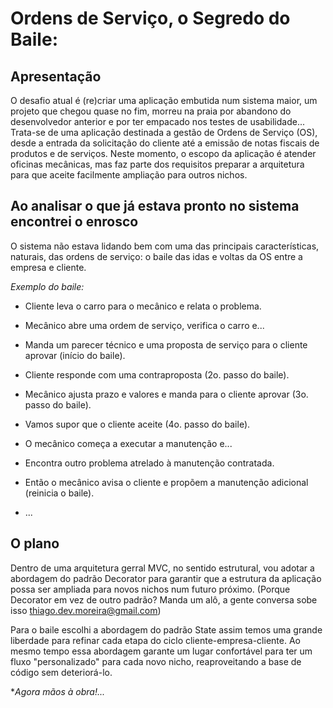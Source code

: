 # Ordens de Serviço, o Segredo do Baile:

## Apresentação

O desafio atual é (re)criar uma aplicação embutida num sistema maior, um projeto que chegou quase no fim, morreu na praia por abandono do desenvolvedor anterior e por ter empacado nos testes de usabilidade...
Trata-se de uma aplicação destinada a gestão de Ordens de Serviço (OS), desde a entrada da solicitação do cliente até a emissão de notas fiscais de produtos e de serviços.
Neste momento, o escopo da aplicação é atender oficinas mecânicas, mas faz parte dos requisitos preparar a arquitetura para que aceite facilmente ampliação para outros nichos.

## Ao analisar o que já estava pronto no sistema encontrei o enrosco

O sistema não estava lidando bem com uma das principais características, naturais, das ordens de serviço: o baile das idas e voltas da OS entre a empresa e cliente.

*Exemplo do baile:*

* Cliente leva o carro para o mecânico e relata o problema.

* Mecânico abre uma ordem de serviço, verifica o carro e...

* Manda um parecer técnico e uma proposta de serviço para o cliente aprovar (início do baile).

* Cliente responde com uma contraproposta (2o. passo do baile).

* Mecânico ajusta prazo e valores e manda para o cliente aprovar (3o. passo do baile).

* Vamos supor que o cliente aceite (4o. passo do baile).

* O mecânico começa a executar a manutenção e...

* Encontra outro problema atrelado à manutenção contratada.

* Então o mecânico avisa o cliente e propõem a manutenção adicional (reinicia o baile).

* ...

## O plano

Dentro de uma arquitetura gerral MVC, no sentido estrutural, vou adotar a abordagem do padrão Decorator para garantir que a estrutura da aplicação possa ser ampliada para novos nichos num futuro próximo. (Porque Decorator em vez de outro padrão? Manda um alô, a gente conversa sobe isso thiago.dev.moreira@gmail.com)

Para o baile escolhi a abordagem do padrão State assim temos uma grande liberdade para refinar cada etapa do ciclo cliente-empresa-cliente. Ao mesmo tempo essa abordagem garante um lugar confortável para ter um fluxo "personalizado" para cada novo nicho, reaproveitando a base de código sem deteriorá-lo.

**Agora mãos à obra!...*
